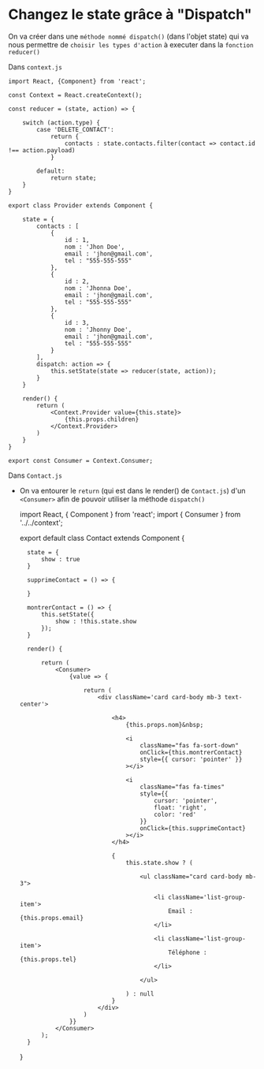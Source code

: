 # Changez le state grâce à "Dispatch"

On va créer dans une `méthode nommé dispatch()` (dans l'objet state) qui va nous permettre de `choisir les types d'action` à executer dans la `fonction reducer()`

Dans `context.js`

    import React, {Component} from 'react';

    const Context = React.createContext();

    const reducer = (state, action) => {

        switch (action.type) {
            case 'DELETE_CONTACT':
                return {
                    contacts : state.contacts.filter(contact => contact.id !== action.payload)
                }
                
            default:
                return state;
        }
    }

    export class Provider extends Component {

        state = {
            contacts : [
                {
                    id : 1,
                    nom : 'Jhon Doe',
                    email : 'jhon@gmail.com',
                    tel : "555-555-555"
                },
                {
                    id : 2,
                    nom : 'Jhonna Doe',
                    email : 'jhon@gmail.com',
                    tel : "555-555-555"
                },
                {
                    id : 3,
                    nom : 'Jhonny Doe',
                    email : 'jhon@gmail.com',
                    tel : "555-555-555"
                }
            ],
            dispatch: action => {
                this.setState(state => reducer(state, action));
            }
        }

        render() {
            return (
                <Context.Provider value={this.state}>
                    {this.props.children}
                </Context.Provider>
            )
        }
    }

    export const Consumer = Context.Consumer;


Dans `Contact.js`

- On va entourer le `return` (qui est dans le render() de `Contact.js`) d'un `<Consumer>` afin de pouvoir utiliser la méthode `dispatch()`

    import React, { Component } from 'react';
    import { Consumer } from '../../context';

    export default class Contact extends Component {

        state = {
            show : true
        }

        supprimeContact = () => {

        }

        montrerContact = () => {
            this.setState({
                show : !this.state.show
            });
        }

        render() {

            return (
                <Consumer>
                    {value => {

                        return (
                            <div className='card card-body mb-3 text-center'>

                                <h4>
                                    {this.props.nom}&nbsp; 

                                    <i 
                                        className="fas fa-sort-down" 
                                        onClick={this.montrerContact} 
                                        style={{ cursor: 'pointer' }}
                                    ></i>

                                    <i 
                                        className="fas fa-times"
                                        style={{
                                            cursor: 'pointer',
                                            float: 'right',
                                            color: 'red'
                                        }}
                                        onClick={this.supprimeContact}
                                    ></i>
                                </h4>

                                { 
                                    this.state.show ? (

                                        <ul className="card card-body mb-3">

                                            <li className='list-group-item'>
                                                Email : {this.props.email}
                                            </li>

                                            <li className='list-group-item'>
                                                Téléphone : {this.props.tel}
                                            </li>

                                        </ul>
                                        
                                    ) : null
                                }
                            </div>
                        )
                    }}
                </Consumer>
            );
        }
    }
